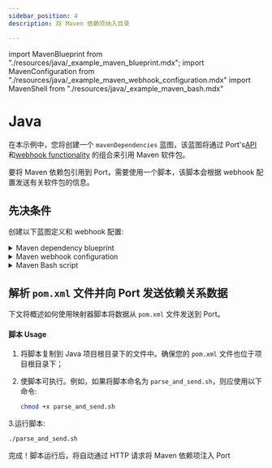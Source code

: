 ```yaml
---
sidebar_position: 4
description: 将 Maven 依赖项纳入目录

---
```


import MavenBlueprint from "./resources/java/_example_maven_blueprint.mdx";
import MavenConfiguration from "./resources/java/_example_maven_webhook_configuration.mdx"
import MavenShell from "./resources/java/_example_maven_bash.mdx"

# Java

在本示例中，您将创建一个 `mavenDependencies` 蓝图，该蓝图将通过 Port's[API](../../../api/api.md) 和[webhook functionality](../../webhook.md) 的组合来引用 Maven 软件包。

要将 Maven 依赖包引用到 Port，需要使用一个脚本，该脚本会根据 webhook 配置发送有关软件包的信息。

## 先决条件

创建以下蓝图定义和 webhook 配置: 

<details>
<summary>Maven dependency blueprint</summary>
<MavenBlueprint/>
</details>

<details>
<summary>Maven webhook configuration</summary>
<MavenConfiguration/>
</details>

<details>
<summary>Maven Bash script</summary>
<MavenShell/>
</details>

## 解析 `pom.xml` 文件并向 Port 发送依赖关系数据

下文将概述如何使用映射器脚本将数据从 `pom.xml` 文件发送到 Port。

#### 脚本 Usage

1. 将脚本复制到 Java 项目根目录下的文件中。确保您的 `pom.xml` 文件也位于项目根目录下；
2. 使脚本可执行。例如，如果将脚本命名为 `parse_and_send.sh`，则应使用以下命令: 


   ```bash showLineNumbers
   chmod +x parse_and_send.sh
   ```


3.运行脚本: 


   ```bash showLineNumbers
   ./parse_and_send.sh
   ```


完成！脚本运行后，将自动通过 HTTP 请求将 Maven 依赖项注入 Port